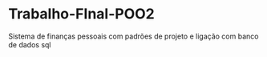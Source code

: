 # Trabalho-FInal-POO2
Sistema de finanças pessoais com padrões de projeto e ligação com banco de dados sql
